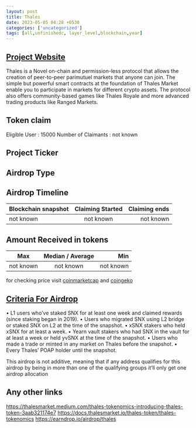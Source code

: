 ```yaml
---
layout: post
title: Thales
date: 2023-05-05 04:28 +0530
categories: ['uncategorized']
tags: [all,unfinishedc, layer_level,blockchain,year] 
---
```





## [Project Website](https://thalesmarket.io/)

Thales is a Novel on-chain and permission-less protocol that allows the creation of peer-to-peer parimutuel markets that anyone can join. The simple but powerful smart contracts at the foundation of Thales Market enable you to participate in markets for different crypto assets. The protocol also offers community-based games like Thales Royale and more advanced trading products like Ranged Markets.

## Token claim

Eligible User : 15000
Number of Claimants : not known

## Project Ticker

## Airdrop Type

## Airdrop Timeline

| Blockchain snapshot     | Claiming Started           | Claiming ends    |
| ----------------------- |:--------------------------:| ----------------:|
|       not known         |        not known           |   not known      |

## Amount Received in tokens  

| Max        |    Median / Average  |       Min    |
| ---------- |:--------------------:| ------------:|
| not known  |     not known        |  not known   |

for checking price visit [coinmarketcap](https://coinmarketcap.com/currencies/) and [coingeko](https://www.coingecko.com/en/coins/)

## [Criteria For Airdrop](https://thalesmarket.medium.com/thales-tokenomics-introducing-thales-token-3aab321174e7)

• L1 users who’ve staked SNX for at least one week and claimed rewards (since staking began in 2019).
• Users who migrated SNX using L2 bridge or staked SNX on L2 at the time of the snapshot.
• xSNX stakers who held xSNX for at least a week.
• Yearn vault stakers who had SNX in the vault for at least a week or held yvSNX at the time of the snapshot.
• Users who made a trade or minted in any market on Thales before the snapshot.
• Every Thales’ POAP holder until the snapshot.

This airdrop is not additive, meaning that if any address qualifies for this airdrop by being in more than one of the qualifying groups it’ll only get one airdrop allocation

## Any other links

<https://thalesmarket.medium.com/thales-tokenomics-introducing-thales-token-3aab321174e7>
<https://docs.thalesmarket.io/thales-token/thales-tokenomics>
<https://earndrop.io/airdrop/thales>
